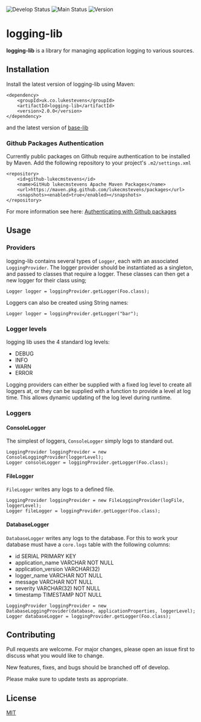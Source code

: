![Develop Status][workflow-badge-develop]
![Main Status][workflow-badge-main]
![Version][version-badge] 

# logging-lib
**logging-lib** is a library for managing application logging to various sources.

## Installation

Install the latest version of logging-lib using Maven:

```	
<dependency>
	<groupId>uk.co.lukestevens</groupId>
	<artifactId>logging-lib</artifactId>
	<version>2.0.0</version>
</dependency>
```

and the latest version of [base-lib][base-lib-repo]

### Github Packages Authentication
Currently public packages on Github require authentication to be installed by Maven. Add the following repository to your project's `.m2/settings.xml`

```
<repository>
	<id>github-lukecmstevens</id>
	<name>GitHub lukecmstevens Apache Maven Packages</name>
	<url>https://maven.pkg.github.com/lukecmstevens/packages</url>
	<snapshots><enabled>true</enabled></snapshots>
</repository>
```

For more information see here: [Authenticating with Github packages][gh-package-auth]

## Usage

### Providers
logging-lib contains several types of `Logger`, each with an associated `LoggingProvider`.
The logger provider should be instantiated as a singleton, and passed to classes that require a logger.
These classes can then get a new logger for their class using;

```
Logger logger = loggingProvider.getLogger(Foo.class);
```

Loggers can also be created using String names:

```
Logger logger = loggingProvider.getLogger("bar");
```

### Logger levels
logging lib uses the 4 standard log levels:
 - DEBUG
 - INFO
 - WARN
 - ERROR
 
Logging providers can either be supplied with a fixed log level to create all loggers at, or they can be supplied with
a function to provide a level at log time. This allows dynamic updating of the log level during runtime.

### Loggers

#### ConsoleLogger
The simplest of loggers, `ConsoleLogger` simply logs to standard out.

```
LoggingProvider loggingProvider = new ConsoleLoggingProvider(loggerLevel);
Logger consoleLogger = loggingProvider.getLogger(Foo.class);
```

#### FileLogger
`FileLogger` writes any logs to a defined file. 

```
LoggingProvider loggingProvider = new FileLoggingProvider(logFile, loggerLevel);
Logger fileLogger = loggingProvider.getLogger(Foo.class);
```

#### DatabaseLogger
`DatabaseLogger` writes any logs to the database. For this to work your database must have a `core.logs` table with the following columns:
 - id SERIAL PRIMARY KEY 
 - application_name VARCHAR NOT NULL
 - application_version VARCHAR(32)
 - logger_name VARCHAR NOT NULL
 - message VARCHAR NOT NULL
 - severity VARCHAR(32) NOT NULL
 - timestamp TIMESTAMP NOT NULL

```
LoggingProvider loggingProvider = new DatabaseLoggingProvider(database, applicationProperties, loggerLevel);
Logger databaseLogger = loggingProvider.getLogger(Foo.class);
```

## Contributing
Pull requests are welcome. For major changes, please open an issue first to discuss what you would like to change.

New features, fixes, and bugs should be branched off of develop.

Please make sure to update tests as appropriate.

## License
[MIT][mit-license]

[base-lib-repo]: https://github.com/lukecmstevens/base-lib
[gh-package-auth]: https://docs.github.com/en/free-pro-team@latest/packages/guides/configuring-apache-maven-for-use-with-github-packages#authenticating-to-github-packages
[workflow-badge-develop]: https://img.shields.io/github/workflow/status/lukecmstevens/logging-lib/publish/develop?label=develop
[workflow-badge-main]: https://img.shields.io/github/workflow/status/lukecmstevens/logging-lib/release/main?label=main
[version-badge]: https://img.shields.io/github/v/release/lukecmstevens/logging-lib
[mit-license]: https://choosealicense.com/licenses/mit/